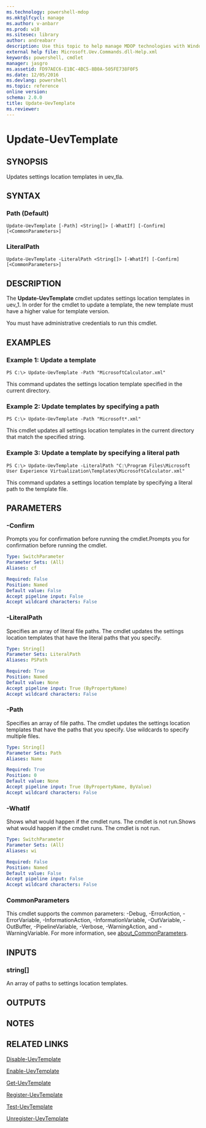```yaml
---
ms.technology: powershell-mdop
ms.mktglfcycl: manage
ms.author: v-anbarr
ms.prod: w10
ms.sitesec: library
author: andreabarr
description: Use this topic to help manage MDOP technologies with Windows PowerShell.
external help file: Microsoft.Uev.Commands.dll-Help.xml
keywords: powershell, cmdlet
manager: jasgro 
ms.assetid: FD97AEC6-E1BC-4BC5-8B0A-505FE738F0F5
ms.date: 12/05/2016
ms.devlang: powershell
ms.topic: reference
online version: 
schema: 2.0.0
title: Update-UevTemplate
ms.reviewer:
---
```


# Update-UevTemplate

## SYNOPSIS
Updates settings location templates in uev_tla.

## SYNTAX

### Path (Default)
```
Update-UevTemplate [-Path] <String[]> [-WhatIf] [-Confirm] [<CommonParameters>]
```

### LiteralPath
```
Update-UevTemplate -LiteralPath <String[]> [-WhatIf] [-Confirm] [<CommonParameters>]
```

## DESCRIPTION
The **Update-UevTemplate** cmdlet updates settings location templates in uev_1.
In order for the cmdlet to update a template, the new template must have a higher value for template version.

You must have administrative credentials to run this cmdlet.

## EXAMPLES

### Example 1: Update a template
```
PS C:\> Update-UevTemplate -Path "MicrosoftCalculator.xml"
```

This command updates the settings location template specified in the current directory.

### Example 2: Update templates by specifying a path
```
PS C:\> Update-UevTemplate -Path "Microsoft*.xml"
```

This cmdlet updates all settings location templates in the current directory that match the specified string.

### Example 3: Update a template by specifying a literal path
```
PS C:\> Update-UevTemplate -LiteralPath "C:\Program Files\Microsoft User Experience Virtualization\Templates\MicrosoftCalculator.xml"
```

This command updates a settings location template by specifying a literal path to the template file.

## PARAMETERS

### -Confirm
Prompts you for confirmation before running the cmdlet.Prompts you for confirmation before running the cmdlet.

```yaml
Type: SwitchParameter
Parameter Sets: (All)
Aliases: cf

Required: False
Position: Named
Default value: False
Accept pipeline input: False
Accept wildcard characters: False
```

### -LiteralPath
Specifies an array of literal file paths.
The cmdlet updates the settings location templates that have the literal paths that you specify.

```yaml
Type: String[]
Parameter Sets: LiteralPath
Aliases: PSPath

Required: True
Position: Named
Default value: None
Accept pipeline input: True (ByPropertyName)
Accept wildcard characters: False
```

### -Path
Specifies an array of file paths.
The cmdlet updates the settings location templates that have the paths that you specify.
Use wildcards to specify multiple files.

```yaml
Type: String[]
Parameter Sets: Path
Aliases: Name

Required: True
Position: 0
Default value: None
Accept pipeline input: True (ByPropertyName, ByValue)
Accept wildcard characters: False
```

### -WhatIf
Shows what would happen if the cmdlet runs.
The cmdlet is not run.Shows what would happen if the cmdlet runs.
The cmdlet is not run.

```yaml
Type: SwitchParameter
Parameter Sets: (All)
Aliases: wi

Required: False
Position: Named
Default value: False
Accept pipeline input: False
Accept wildcard characters: False
```

### CommonParameters
This cmdlet supports the common parameters: -Debug, -ErrorAction, -ErrorVariable, -InformationAction, -InformationVariable, -OutVariable, -OutBuffer, -PipelineVariable, -Verbose, -WarningAction, and -WarningVariable. For more information, see [about_CommonParameters](http://go.microsoft.com/fwlink/?LinkID=113216).

## INPUTS

### string[]
An array of paths to settings location templates.

## OUTPUTS

## NOTES

## RELATED LINKS

[Disable-UevTemplate](./Disable-UevTemplate.md)

[Enable-UevTemplate](./Enable-UevTemplate.md)

[Get-UevTemplate](./Get-UevTemplate.md)

[Register-UevTemplate](./Register-UevTemplate.md)

[Test-UevTemplate](./Test-UevTemplate.md)

[Unregister-UevTemplate](./Unregister-UevTemplate.md)



